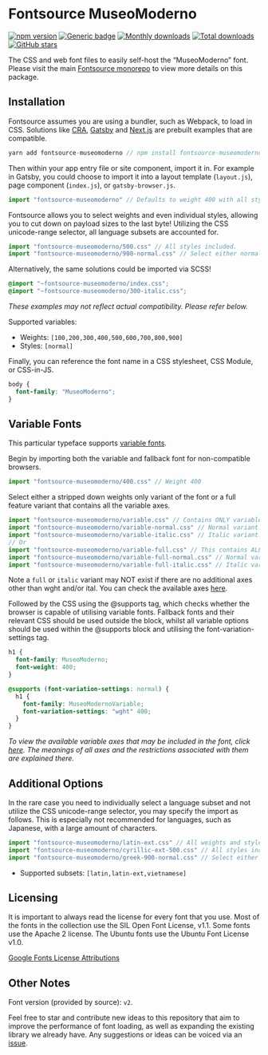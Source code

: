 # Fontsource MuseoModerno

[![npm version](https://badge.fury.io/js/fontsource-museomoderno.svg)](https://www.npmjs.com/package/fontsource-museomoderno) [![Generic badge](https://img.shields.io/badge/fontsource-passing-brightgreen)](https://github.com/fontsource/fontsource) [![Monthly downloads](https://badgen.net/npm/dm/fontsource-museomoderno)](https://github.com/fontsource/fontsource) [![Total downloads](https://badgen.net/npm/dt/fontsource-museomoderno)](https://github.com/fontsource/fontsource) [![GitHub stars](https://img.shields.io/github/stars/DecliningLotus/fontsource.svg?style=social&label=Star)](https://github.com/fontsource/fontsource/stargazers)

The CSS and web font files to easily self-host the “MuseoModerno” font. Please visit the main [Fontsource monorepo](https://github.com/fontsource/fontsource) to view more details on this package.

## Installation

Fontsource assumes you are using a bundler, such as Webpack, to load in CSS. Solutions like [CRA](https://create-react-app.dev/), [Gatsby](https://www.gatsbyjs.org/) and [Next.js](https://nextjs.org/) are prebuilt examples that are compatible.

```javascript
yarn add fontsource-museomoderno // npm install fontsource-museomoderno
```

Then within your app entry file or site component, import it in. For example in Gatsby, you could choose to import it into a layout template (`layout.js`), page component (`index.js`), or `gatsby-browser.js`.

```javascript
import "fontsource-museomoderno" // Defaults to weight 400 with all styles included.
```

Fontsource allows you to select weights and even individual styles, allowing you to cut down on payload sizes to the last byte! Utilizing the CSS unicode-range selector, all language subsets are accounted for.

```javascript
import "fontsource-museomoderno/500.css" // All styles included.
import "fontsource-museomoderno/900-normal.css" // Select either normal or italic.
```

Alternatively, the same solutions could be imported via SCSS!

```scss
@import "~fontsource-museomoderno/index.css";
@import "~fontsource-museomoderno/300-italic.css";
```

_These examples may not reflect actual compatibility. Please refer below._

Supported variables:

- Weights: `[100,200,300,400,500,600,700,800,900]`
- Styles: `[normal]`

Finally, you can reference the font name in a CSS stylesheet, CSS Module, or CSS-in-JS.

```css
body {
  font-family: "MuseoModerno";
}
```

## Variable Fonts

This particular typeface supports [variable fonts](https://developer.mozilla.org/en-US/docs/Web/CSS/CSS_Fonts/Variable_Fonts_Guide).

Begin by importing both the variable and fallback font for non-compatible browsers.

```js
import "fontsource-museomoderno/400.css" // Weight 400
```

Select either a stripped down weights only variant of the font or a full feature variant that contains all the variable axes.

```js
import "fontsource-museomoderno/variable.css" // Contains ONLY variable weights and no other axes. Both normal and italic.
import "fontsource-museomoderno/variable-normal.css" // Normal variant.
import "fontsource-museomoderno/variable-italic.css" // Italic variant.
// Or
import "fontsource-museomoderno/variable-full.css" // This contains ALL variable axes. Font files are larger. Both normal and italic.
import "fontsource-museomoderno/variable-full-normal.css" // Normal variant.
import "fontsource-museomoderno/variable-full-italic.css" // Italic variant.
```

Note a `full` or `italic` variant may NOT exist if there are no additional axes other than wght and/or ital. You can check the available axes [here](https://fonts.google.com/variablefonts).

Followed by the CSS using the @supports tag, which checks whether the browser is capable of utilising variable fonts. Fallback fonts and their relevant CSS should be used outside the block, whilst all variable options should be used within the @supports block and utilising the font-variation-settings tag.

```css
h1 {
  font-family: MuseoModerno;
  font-weight: 400;
}

@supports (font-variation-settings: normal) {
  h1 {
    font-family: MuseoModernoVariable;
    font-variation-settings: "wght" 400;
  }
}
```

_To view the available variable axes that may be included in the font, click [here](https://fonts.google.com/variablefonts). The meanings of all axes and the restrictions associated with them are explained there._

## Additional Options

In the rare case you need to individually select a language subset and not utilize the CSS unicode-range selector, you may specify the import as follows. This is especially not recommended for languages, such as Japanese, with a large amount of characters.

```javascript
import "fontsource-museomoderno/latin-ext.css" // All weights and styles included.
import "fontsource-museomoderno/cyrillic-ext-500.css" // All styles included.
import "fontsource-museomoderno/greek-900-normal.css" // Select either normal or italic.
```

- Supported subsets: `[latin,latin-ext,vietnamese]`

## Licensing

It is important to always read the license for every font that you use.
Most of the fonts in the collection use the SIL Open Font License, v1.1. Some fonts use the Apache 2 license. The Ubuntu fonts use the Ubuntu Font License v1.0.

[Google Fonts License Attributions](https://fonts.google.com/attribution)

## Other Notes

Font version (provided by source): `v2`.

Feel free to star and contribute new ideas to this repository that aim to improve the performance of font loading, as well as expanding the existing library we already have. Any suggestions or ideas can be voiced via an [issue](https://github.com/fontsource/fontsource/issues).
